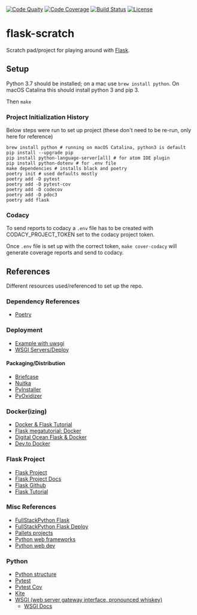 [![Code Quaity](https://api.codacy.com/project/badge/Grade/0abfde75eb144632a928a8b1b37ac7cd)](https://www.codacy.com/manual/pladdy/flask-scratch?utm_source=github.com&amp;utm_medium=referral&amp;utm_content=pladdy/flask-scratch&amp;utm_campaign=Badge_Grade)
[![Code Coverage](https://api.codacy.com/project/badge/Coverage/0abfde75eb144632a928a8b1b37ac7cd)](https://www.codacy.com/manual/pladdy/flask-scratch?utm_source=github.com&utm_medium=referral&utm_content=pladdy/flask-scratch&utm_campaign=Badge_Coverage)
[![Build Status](https://travis-ci.com/pladdy/flask-scratch.svg?branch=master)](https://travis-ci.com/pladdy/flask-scratch)
[![License](https://img.shields.io/github/license/pladdy/flask-scratch.svg)](https://github.com/pladdy/flask-scratch/blob/master/LICENSE)

# flask-scratch

Scratch pad/project for playing around with [Flask](https://www.palletsprojects.com/p/flask/).

## Setup

Python 3.7 should be installed; on a mac use `brew install python`.  On macOS Catalina this should install python 3 and pip 3.

Then `make`

### Project Initialization History

Below steps were run to set up project (these don't need to be re-run, only here for reference)
```
brew install python # running on macOS Catalina, python3 is default
pip install --upgrade pip
pip install python-language-server[all] # for atom IDE plugin
pip install python-dotenv # for .env file
make dependencies # installs black and poetry
poetry init # used defaults mostly
poetry add -D pytest
poetry add -D pytest-cov
poetry add -D codecov
poetry add -D pdoc3
poetry add flask
```

### Codacy

To send reports to codacy a `.env` file has to be created with CODACY_PROJECT_TOKEN set to the codacy project token.

Once `.env` file is set up with the correct token, `make cover-codacy` will generate coverage reports and send to codacy.

## References

Different resources used/referenced to set up the repo.

### Dependency References

  - [Poetry](https://python-poetry.org/docs/)

### Deployment

  - [Example with uwsgi](https://www.digitalocean.com/community/tutorials/how-to-deploy-python-wsgi-applications-using-uwsgi-web-server-with-nginx)
  - [WSGI Servers/Deploy](https://www.fullstackpython.com/wsgi-servers.html)

#### Packaging/Distribution

  - [Briefcase](https://beeware.org/project/projects/tools/briefcase/)
  - [Nuitka](https://nuitka.net/)
  - [PyInstaller](https://www.pyinstaller.org/)
  - [PyOxidizer](https://pyoxidizer.readthedocs.io/en/latest/#)

### Docker(izing)

  - [Docker & Flask Tutorial](https://codefresh.io/docker-tutorial/hello-whale-getting-started-docker-flask/)
  - [Flask megatutorial: Docker](https://blog.miguelgrinberg.com/post/the-flask-mega-tutorial-part-xix-deployment-on-docker-containers)
  - [Digital Ocean Flask & Docker](https://www.digitalocean.com/community/tutorials/how-to-build-and-deploy-a-flask-application-using-docker-on-ubuntu-18-04)
  - [Dev.to Docker](https://dev.to/riverfount/dockerize-a-flask-app-17ag)

### Flask Project

  - [Flask Project](https://www.palletsprojects.com/p/flask/)
  - [Flask Project Docs](https://flask.palletsprojects.com/en/1.1.x/)
  - [Flask Github](https://github.com/pallets/flask)
  - [Flask Tutorial](https://blog.miguelgrinberg.com/post/the-flask-mega-tutorial-part-i-hello-world)

### Misc References

  - [FullStackPython Flask](https://www.fullstackpython.com/flask.html)
  - [FullStackPython Flask Deploy](https://www.fullstackpython.com/deployment.html)
  - [Pallets projects](https://palletsprojects.com/)
  - [Python web frameworks](https://www.fullstackpython.com/web-frameworks.html)
  - [Python web dev](https://www.fullstackpython.com/web-development.html)

### Python

  - [Python structure](https://docs.python-guide.org/writing/structure/)
  - [Pytest](https://docs.pytest.org/en/latest/index.html)
  - [Pytest Cov](https://pytest-cov.readthedocs.io/en/latest/index.html)
  - [Kite](https://help.kite.com/article/60-using-the-atom-plugin)
  - [WSGI (web server gateway interface, pronounced whiskey)](https://en.wikipedia.org/wiki/Web_Server_Gateway_Interface)
    - [WSGI Docs](https://wsgi.readthedocs.io/en/latest/)
